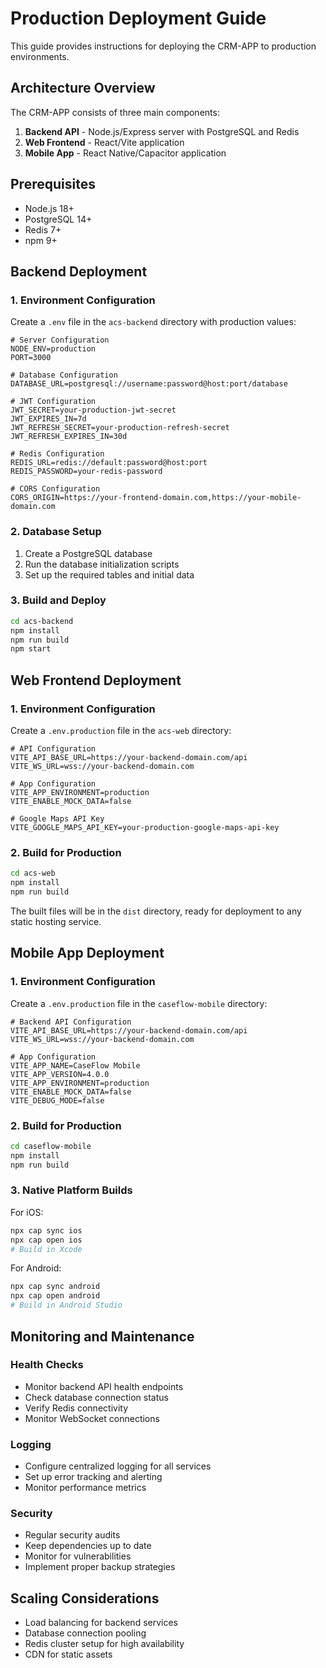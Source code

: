 # Production Deployment Guide

This guide provides instructions for deploying the CRM-APP to production environments.

## Architecture Overview

The CRM-APP consists of three main components:
1. **Backend API** - Node.js/Express server with PostgreSQL and Redis
2. **Web Frontend** - React/Vite application
3. **Mobile App** - React Native/Capacitor application

## Prerequisites

- Node.js 18+
- PostgreSQL 14+
- Redis 7+
- npm 9+

## Backend Deployment

### 1. Environment Configuration

Create a `.env` file in the `acs-backend` directory with production values:

```env
# Server Configuration
NODE_ENV=production
PORT=3000

# Database Configuration
DATABASE_URL=postgresql://username:password@host:port/database

# JWT Configuration
JWT_SECRET=your-production-jwt-secret
JWT_EXPIRES_IN=7d
JWT_REFRESH_SECRET=your-production-refresh-secret
JWT_REFRESH_EXPIRES_IN=30d

# Redis Configuration
REDIS_URL=redis://default:password@host:port
REDIS_PASSWORD=your-redis-password

# CORS Configuration
CORS_ORIGIN=https://your-frontend-domain.com,https://your-mobile-domain.com
```

### 2. Database Setup

1. Create a PostgreSQL database
2. Run the database initialization scripts
3. Set up the required tables and initial data

### 3. Build and Deploy

```bash
cd acs-backend
npm install
npm run build
npm start
```

## Web Frontend Deployment

### 1. Environment Configuration

Create a `.env.production` file in the `acs-web` directory:

```env
# API Configuration
VITE_API_BASE_URL=https://your-backend-domain.com/api
VITE_WS_URL=wss://your-backend-domain.com

# App Configuration
VITE_APP_ENVIRONMENT=production
VITE_ENABLE_MOCK_DATA=false

# Google Maps API Key
VITE_GOOGLE_MAPS_API_KEY=your-production-google-maps-api-key
```

### 2. Build for Production

```bash
cd acs-web
npm install
npm run build
```

The built files will be in the `dist` directory, ready for deployment to any static hosting service.

## Mobile App Deployment

### 1. Environment Configuration

Create a `.env.production` file in the `caseflow-mobile` directory:

```env
# Backend API Configuration
VITE_API_BASE_URL=https://your-backend-domain.com/api
VITE_WS_URL=wss://your-backend-domain.com

# App Configuration
VITE_APP_NAME=CaseFlow Mobile
VITE_APP_VERSION=4.0.0
VITE_APP_ENVIRONMENT=production
VITE_ENABLE_MOCK_DATA=false
VITE_DEBUG_MODE=false
```

### 2. Build for Production

```bash
cd caseflow-mobile
npm install
npm run build
```

### 3. Native Platform Builds

For iOS:
```bash
npx cap sync ios
npx cap open ios
# Build in Xcode
```

For Android:
```bash
npx cap sync android
npx cap open android
# Build in Android Studio
```

## Monitoring and Maintenance

### Health Checks

- Monitor backend API health endpoints
- Check database connection status
- Verify Redis connectivity
- Monitor WebSocket connections

### Logging

- Configure centralized logging for all services
- Set up error tracking and alerting
- Monitor performance metrics

### Security

- Regular security audits
- Keep dependencies up to date
- Monitor for vulnerabilities
- Implement proper backup strategies

## Scaling Considerations

- Load balancing for backend services
- Database connection pooling
- Redis cluster setup for high availability
- CDN for static assets
